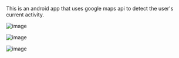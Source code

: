 This is an android app that uses google maps api to detect the user's current activity. 

![image](https://user-images.githubusercontent.com/79575586/154065926-4eaa65a7-ff60-441f-9d8a-1ab61cff62a0.png)

![image](https://user-images.githubusercontent.com/79575586/154066005-5a673031-7115-4e5f-9d73-f122e60419ed.png)

![image](https://user-images.githubusercontent.com/79575586/154066059-d8ca3888-6a98-415f-b992-a0c8899e3833.png)
